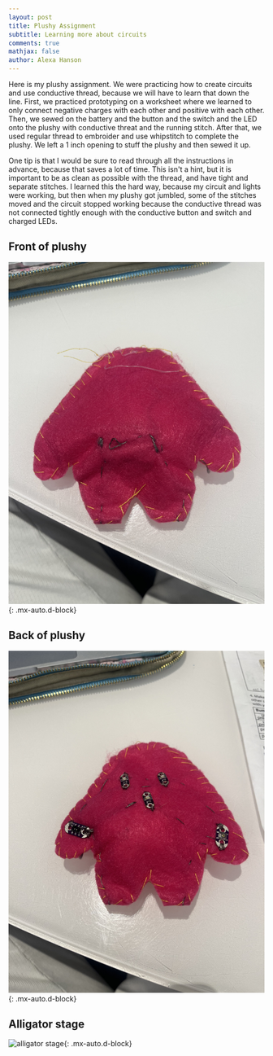 ```yaml
---
layout: post
title: Plushy Assignment
subtitle: Learning more about circuits
comments: true
mathjax: false
author: Alexa Hanson
---
```


Here is my plushy assignment. We were practicing how to create circuits and use conductive thread, because we will have to learn that down the line. First, we practiced prototyping on a worksheet where we learned to only connect negative charges with each other and positive with each other. Then, we sewed on the battery and the button and the switch and the LED onto the plushy with conductive threat and the running stitch. After that, we used regular thread to embroider and use whipstitch to complete the plushy. We left a 1 inch opening to stuff the plushy and then sewed it up. 

One tip is that I would be sure to read through all the instructions in advance, because that saves a lot of time. This isn't a hint, but it is important to be as clean as possible with the thread, and have tight and separate stitches. I learned this the hard way, because my circuit and lights were working, but then when my plushy got jumbled, some of the stitches moved and the circuit stopped working because the conductive thread was not connected tightly enough with the conductive button and switch and charged LEDs. 

## Front of plushy  
![front of plushy](/assets/img/frontofplushy.jpg){: .mx-auto.d-block}

## Back of plushy
![back of plushy](/assets/img/backofplushy.jpg){: .mx-auto.d-block}

## Alligator stage
![alligator stage](/assets/img/alligatorstage.jpg){: .mx-auto.d-block}



